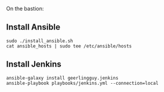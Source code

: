 On the bastion:

## Install Ansible

```
sudo ./install_ansible.sh
cat ansible_hosts | sudo tee /etc/ansible/hosts
```

## Install Jenkins

```
ansible-galaxy install geerlingguy.jenkins
ansible-playbook playbooks/jenkins.yml --connection=local
```
